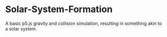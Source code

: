# Solar-System-Formation
A basic p5.js gravity and collision simulation, resulting in something akin to a solar system.
